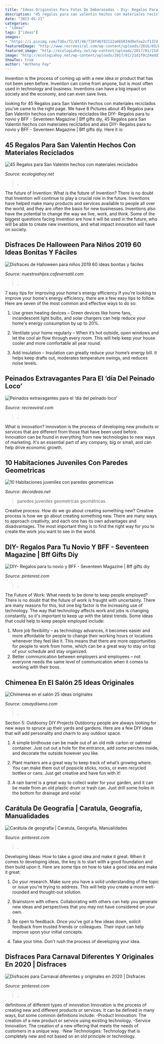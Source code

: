 ```yaml
---
title: "Ideas Originales Para Fotos De Embarazadas - Diy- Regalos Para Tu Novio Y Bff"
description: "45 regalos para san valentin hechos con materiales reciclados"
date: "2023-01-21"
categories:
- "ideas"
tags: ["ideas"]
images:
- "https://i.pinimg.com/736x/72/8f/46/728f46f82112a065034d9efea2cf1374.jpg"
featuredImage: "http://www.recreoviral.com/wp-content/uploads/2016/03/Los-peinados-más-extravagantes-del-día-del-peinado-loco-12.jpg"
featured_image: "http://ecologiahoy.net/wp-content/uploads/2017/01/21d1f0c24edd333f7975d483d10864da.jpg"
image: "http://ecologiahoy.net/wp-content/uploads/2017/01/21d1f0c24edd333f7975d483d10864da.jpg"
ShowToc: true
author: "Anthony Fay"
---
```



Invention is the process of coming up with a new idea or product that has not been seen before. Invention can come from anyone, but is most often used in technology and business. Inventions can have a big impact on society and the economy, and can even save lives.

	

		
looking for 45 Regalos para San Valentin hechos con materiales reciclados you've came to the right page. We have 8 Pictures about 45 Regalos para San Valentin hechos con materiales reciclados like DIY- Regalos para tu novio y BFF - Seventeen Magazine | Bff gifts diy, 45 Regalos para San Valentin hechos con materiales reciclados and also DIY- Regalos para tu novio y BFF - Seventeen Magazine | Bff gifts diy. Here it is:
		
    
## 45 Regalos Para San Valentin Hechos Con Materiales Reciclados

<img loading=lazy src="http://ecologiahoy.net/wp-content/uploads/2017/01/21d1f0c24edd333f7975d483d10864da.jpg" onerror="this.onerror=null;this.src='https://tse2.mm.bing.net/th?id=OIP.pHU_rVXD9KM7naIWT5IghAHaJ4&amp;pid=15.1';" alt="45 Regalos para San Valentin hechos con materiales reciclados">

_Source: ecologiahoy.net_

>. 

	

The future of Invention: What is the future of Invention?
There is no doubt that Invention will continue to play a crucial role in the future. Inventions have helped make many products and services available to people all over the world, and they are often the basis for new businesses. Inventions also have the potential to change the way we live, work, and think. Some of the biggest questions facing Invention are how it will be used in the future, who will be able to create new inventions, and what impact innovation will have on society.

    
## Disfraces De Halloween Para Niños 2019 60 Ideas Bonitas Y Fáciles

<img loading=lazy src="https://nuestroshijos.cafeversatil.com/wp-content/uploads/2016/11/017-31.jpg" onerror="this.onerror=null;this.src='https://tse1.mm.bing.net/th?id=OIP.QxE3jlY0HvcjBU714TE6AwHaLH&amp;pid=15.1';" alt="Disfraces de Halloween para niños 2019 60 ideas bonitas y fáciles">

_Source: nuestroshijos.cafeversatil.com_

>. 

	

7 easy tips for improving your home's energy efficiency
If you're looking to improve your home's energy efficiency, there are a few easy tips to follow. Here are seven of the most common and effective ways to do so:
1) Use green heating devices – Green devices like home fans, incandescent light bulbs, and solar chargers can help reduce your home's energy consumption by up to 20%.

2) Ventilate your home regularly – When it’s hot outside, open windows and let the cool air flow through every room. This will help keep your house cooler and more comfortable all year round.

3) Add insulation – Insulation can greatly reduce your home’s energy bill. It helps keep drafts out, moderates temperature swings, and reduces noise levels.

    
## Peinados Extravagantes Para El ‘día Del Peinado Loco’

<img loading=lazy src="http://www.recreoviral.com/wp-content/uploads/2016/03/Los-peinados-más-extravagantes-del-día-del-peinado-loco-12.jpg" onerror="this.onerror=null;this.src='https://tse3.mm.bing.net/th?id=OIP.cbCQm6bSm7I43FHs0uYYggHaHg&amp;pid=15.1';" alt="Peinados extravagantes para el ‘día del peinado loco’">

_Source: recreoviral.com_

>. 

	

What is innovation?
Innovation is the process of developing new products or services that are different from those that have been used before. Innovation can be found in everything from new technologies to new ways of marketing. It's an essential part of any company, big or small, and can help drive economic growth.

    
## 10 Habitaciones Juveniles Con Paredes Geometricas

<img loading=lazy src="https://www.decoideas.net/wp-content/uploads/2017/03/paredes-geometricas-1.jpg" onerror="this.onerror=null;this.src='https://tse3.mm.bing.net/th?id=OIP.vU3PbbYH8yPgsrdgsHofgAHaJ_&amp;pid=15.1';" alt="10 Habitaciones juveniles con paredes geometricas">

_Source: decoideas.net_

>paredes juveniles geometricas geométricas. 

	

Creative process: How do we go about creating something new?
Creative process is how we go about creating something new. There are many ways to approach creativity, and each one has its own advantages and disadvantages. The most important thing is to find the right way for you to create the work you want to see in the world.

    
## DIY- Regalos Para Tu Novio Y BFF - Seventeen Magazine | Bff Gifts Diy

<img loading=lazy src="https://i.pinimg.com/736x/a4/30/21/a43021a4f2551eaec778ca65a39b58be.jpg" onerror="this.onerror=null;this.src='https://tse2.mm.bing.net/th?id=OIP.Lp_aMe6K6UaJcq9fo69pFQHaKM&amp;pid=15.1';" alt="DIY- Regalos para tu novio y BFF - Seventeen Magazine | Bff gifts diy">

_Source: pinterest.com_

>. 

	

The Future of Work: What needs to be done to keep people employed?
There is no doubt that the future of work is fraught with uncertainty. There are many reasons for this, but one big factor is the increasing use of technology. The way that technology affects work and jobs is changing constantly, so it's important to keep up with the latest trends. Some ideas that could help to keep people employed include: 
1) More job flexibility – as technology advances, it becomes easier and more affordable for people to change their working hours or locations whenever they feel like it. This means that there are more opportunities for people to work from home, which can be a great way to stay on top of your schedule and stay organized. 
2) Better communication between employers and employees – not everyone needs the same level of communication when it comes to working with their boss.

    
## Chimenea En El Salón 25 Ideas Originales

<img loading=lazy src="https://casaydiseno.com/wp-content/uploads/2015/05/pared-piedra-estilo-rustico-salon-chimenea.jpg" onerror="this.onerror=null;this.src='https://tse4.mm.bing.net/th?id=OIP.B3FpzrpgEB_lqoypQznO6wHaLD&amp;pid=15.1';" alt="Chimenea en el salón 25 ideas originales">

_Source: casaydiseno.com_

>. 

	

Section 5: Outdoorsy DIY Projects
Outdoorsy people are always looking for new ways to spruce up their yards and gardens. Here are a few DIY ideas that will add personality and charm to any outdoor space.
1. A simple birdhouse can be made out of an old milk carton or oatmeal container. Just cut out a hole for the entrance, add some perches inside, and decorate the outside however you like.

2. Plant markers are a great way to keep track of what’s growing where. You can make them out of popsicle sticks, rocks, or even recycled bottles or cans. Just get creative and have fun with it!

3. A rain barrel is a great way to collect water for your garden, and it can be made from an old plastic drum or trash can. Just drill some holes in the bottom for drainage and voila!

    
## Carátula De Geografía | Caratula, Geografía, Manualidades

<img loading=lazy src="https://i.pinimg.com/736x/72/8f/46/728f46f82112a065034d9efea2cf1374.jpg" onerror="this.onerror=null;this.src='https://tse3.mm.bing.net/th?id=OIP.L5SoTI3QKntyNG5H8MxG-AHaPP&amp;pid=15.1';" alt="Carátula de geografía | Caratula, Geografía, Manualidades">

_Source: pinterest.com_

>. 

	

Developing Ideas: How to take a good idea and make it great.
When it comes to developing ideas, the key is to start with a good foundation and then build upon it. Here are some tips on how to take a good idea and make it great:
1. Do your research. Make sure you have a solid understanding of the topic or issue you're trying to address. This will help you create a more well-rounded and thought-out solution.

2. Brainstorm with others. Collaborating with others can help you generate new ideas and perspectives that you may not have considered on your own.

3. Be open to feedback. Once you've got a few ideas down, solicit feedback from trusted friends or colleagues. Their input can help improve upon your initial concepts.

4. Take your time. Don't rush the process of developing your idea.

    
## Disfraces Para Carnaval Diferentes Y Originales En 2020 | Disfraces

<img loading=lazy src="https://i.pinimg.com/736x/b7/be/bd/b7bebd5cb18285ac5368de1b812eea76.jpg" onerror="this.onerror=null;this.src='https://tse4.mm.bing.net/th?id=OIP.wDR5MTdfflwQE4w9TRqghQAAAA&amp;pid=15.1';" alt="Disfraces para Carnaval diferentes y originales en 2020 | Disfraces">

_Source: pinterest.com_

>. 

	

definitions of different types of innovation
Innovation is the process of creating new and different products or services. It can be defined in many ways, but some common definitions include: 
-Product Innovation: The creation of a new product or service using existing technology.
-Service Innovation: The creation of a new offering that meets the needs of customers in a unique way.
-New Technologies: Technology that is completely new and not based on an old principle or technology.

